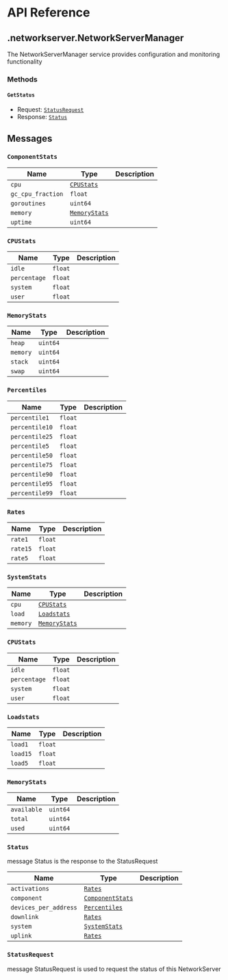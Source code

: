 # API Reference

## .networkserver.NetworkServerManager

The NetworkServerManager service provides configuration and monitoring
functionality

### Methods

#### `GetStatus`

- Request: [`StatusRequest`](#networkserverstatusrequest)
- Response: [`Status`](#networkserverstatus)

## Messages

### `ComponentStats`

| **Name** | **Type** | **Description** |
| -------- | -------- | --------------- |
| `cpu` | [`CPUStats`](#apicomponentstatscpustats) |  |
| `gc_cpu_fraction` | `float` |  |
| `goroutines` | `uint64` |  |
| `memory` | [`MemoryStats`](#apicomponentstatsmemorystats) |  |
| `uptime` | `uint64` |  |

### `CPUStats`

| **Name** | **Type** | **Description** |
| -------- | -------- | --------------- |
| `idle` | `float` |  |
| `percentage` | `float` |  |
| `system` | `float` |  |
| `user` | `float` |  |

### `MemoryStats`

| **Name** | **Type** | **Description** |
| -------- | -------- | --------------- |
| `heap` | `uint64` |  |
| `memory` | `uint64` |  |
| `stack` | `uint64` |  |
| `swap` | `uint64` |  |

### `Percentiles`

| **Name** | **Type** | **Description** |
| -------- | -------- | --------------- |
| `percentile1` | `float` |  |
| `percentile10` | `float` |  |
| `percentile25` | `float` |  |
| `percentile5` | `float` |  |
| `percentile50` | `float` |  |
| `percentile75` | `float` |  |
| `percentile90` | `float` |  |
| `percentile95` | `float` |  |
| `percentile99` | `float` |  |

### `Rates`

| **Name** | **Type** | **Description** |
| -------- | -------- | --------------- |
| `rate1` | `float` |  |
| `rate15` | `float` |  |
| `rate5` | `float` |  |

### `SystemStats`

| **Name** | **Type** | **Description** |
| -------- | -------- | --------------- |
| `cpu` | [`CPUStats`](#apisystemstatscpustats) |  |
| `load` | [`Loadstats`](#apisystemstatsloadstats) |  |
| `memory` | [`MemoryStats`](#apisystemstatsmemorystats) |  |

### `CPUStats`

| **Name** | **Type** | **Description** |
| -------- | -------- | --------------- |
| `idle` | `float` |  |
| `percentage` | `float` |  |
| `system` | `float` |  |
| `user` | `float` |  |

### `Loadstats`

| **Name** | **Type** | **Description** |
| -------- | -------- | --------------- |
| `load1` | `float` |  |
| `load15` | `float` |  |
| `load5` | `float` |  |

### `MemoryStats`

| **Name** | **Type** | **Description** |
| -------- | -------- | --------------- |
| `available` | `uint64` |  |
| `total` | `uint64` |  |
| `used` | `uint64` |  |

### `Status`

message Status is the response to the StatusRequest

| **Name** | **Type** | **Description** |
| -------- | -------- | --------------- |
| `activations` | [`Rates`](#apirates) |  |
| `component` | [`ComponentStats`](#apicomponentstats) |  |
| `devices_per_address` | [`Percentiles`](#apipercentiles) |  |
| `downlink` | [`Rates`](#apirates) |  |
| `system` | [`SystemStats`](#apisystemstats) |  |
| `uplink` | [`Rates`](#apirates) |  |

### `StatusRequest`

message StatusRequest is used to request the status of this NetworkServer

